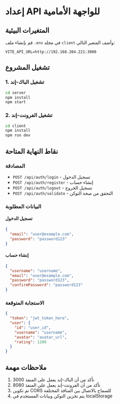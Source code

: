 # إعداد API للواجهة الأمامية

## المتغيرات البيئية

قم بإنشاء ملف `.env` في مجلد `client` وأضف المتغير التالي:

```env
VITE_API_URL=http://192.168.204.221:3000
```

## تشغيل المشروع

### 1. تشغيل الباك-إند
```bash
cd server
npm install
npm start
```

### 2. تشغيل الفرونت-إند
```bash
cd client
npm install
npm run dev
```

## نقاط النهاية المتاحة

### المصادقة
- `POST /api/auth/login` - تسجيل الدخول
- `POST /api/auth/register` - إنشاء حساب
- `POST /api/auth/logout` - تسجيل الخروج
- `POST /api/auth/validate` - التحقق من صحة التوكن

### البيانات المطلوبة

#### تسجيل الدخول
```json
{
  "email": "user@example.com",
  "password": "password123"
}
```

#### إنشاء حساب
```json
{
  "username": "username",
  "email": "user@example.com",
  "password": "password123",
  "confirmPassword": "password123"
}
```

### الاستجابة المتوقعة
```json
{
  "token": "jwt_token_here",
  "user": {
    "id": "user_id",
    "username": "username",
    "avatar": "avatar_url",
    "rating": 1200
  }
}
```

## ملاحظات مهمة

1. تأكد من أن الباك-إند يعمل على المنفذ 3000
2. تأكد من أن الفرونت-إند يعمل على المنفذ 8080
3. تم تكوين CORS للسماح بالاتصال بين المنافذ المختلفة
4. يتم تخزين التوكن وبيانات المستخدم في localStorage 